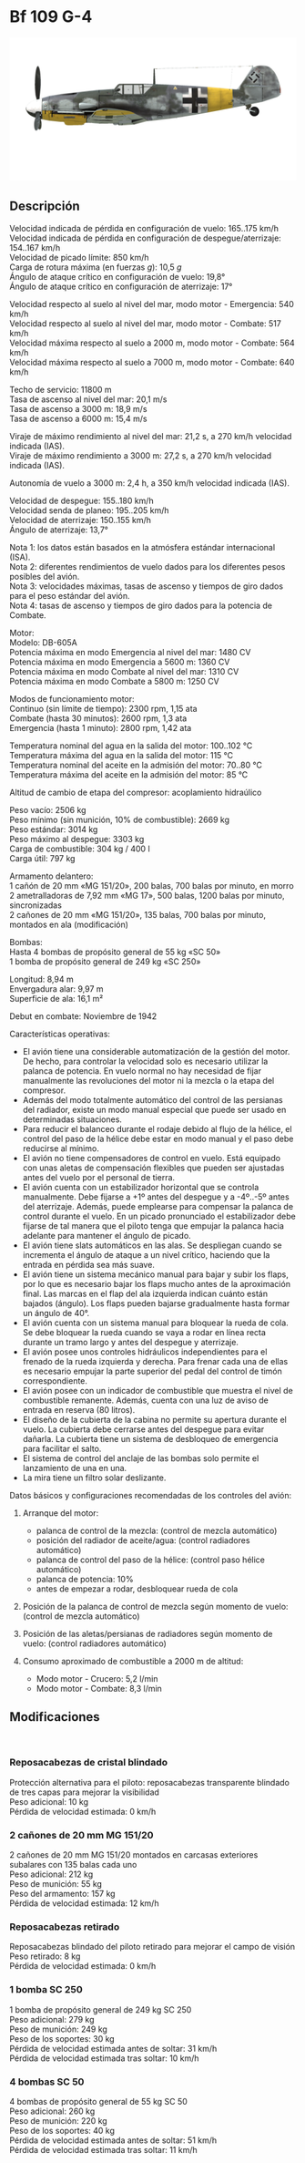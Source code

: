 # Bf 109 G-4  
  
![bf109g4](../images/bf109g4.png)  
  
## Descripción  
  
Velocidad indicada de pérdida en configuración de vuelo: 165..175 km/h  
Velocidad indicada de pérdida en configuración de despegue/aterrizaje: 154..167 km/h  
Velocidad de picado límite: 850 km/h  
Carga de rotura máxima (en fuerzas <i>g</i>): 10,5 <i>g</i>  
Ángulo de ataque crítico en configuración de vuelo: 19,8°  
Ángulo de ataque crítico en configuración de aterrizaje: 17°  
  
Velocidad respecto al suelo al nivel del mar, modo motor - Emergencia: 540 km/h  
Velocidad respecto al suelo al nivel del mar, modo motor - Combate: 517 km/h  
Velocidad máxima respecto al suelo a 2000 m, modo motor - Combate: 564 km/h  
Velocidad máxima respecto al suelo a 7000 m, modo motor - Combate: 640 km/h  
  
Techo de servicio: 11800 m  
Tasa de ascenso al nivel del mar: 20,1 m/s  
Tasa de ascenso a 3000 m: 18,9 m/s  
Tasa de ascenso a 6000 m: 15,4 m/s  
  
Viraje de máximo rendimiento al nivel del mar: 21,2 s, a 270 km/h velocidad indicada (IAS).  
Viraje de máximo rendimiento a 3000 m: 27,2 s, a 270 km/h velocidad indicada (IAS).  
  
Autonomía de vuelo a 3000 m: 2,4 h, a 350 km/h velocidad indicada (IAS).  
  
Velocidad de despegue: 155..180 km/h  
Velocidad senda de planeo: 195..205 km/h  
Velocidad de aterrizaje: 150..155 km/h  
Ángulo de aterrizaje: 13,7°  
  
Nota 1: los datos están basados en la atmósfera estándar internacional (ISA).  
Nota 2: diferentes rendimientos de vuelo dados para los diferentes pesos posibles del avión.  
Nota 3: velocidades máximas, tasas de ascenso y tiempos de giro dados para el peso estándar del avión.  
Nota 4: tasas de ascenso y tiempos de giro dados para la potencia de Combate.  
  
Motor:  
Modelo: DB-605A  
Potencia máxima en modo Emergencia al nivel del mar: 1480 CV  
Potencia máxima en modo Emergencia a 5600 m: 1360 CV  
Potencia máxima en modo Combate al nivel del mar: 1310 CV  
Potencia máxima en modo Combate a 5800 m: 1250 CV  
  
Modos de funcionamiento motor:  
Continuo (sin límite de tiempo): 2300 rpm, 1,15 ata  
Combate (hasta 30 minutos): 2600 rpm, 1,3 ata  
Emergencia (hasta 1 minuto): 2800 rpm, 1,42 ata  
  
Temperatura nominal del agua en la salida del motor: 100..102 °C  
Temperatura máxima del agua en la salida del motor: 115 °C  
Temperatura nominal del aceite en la admisión del motor: 70..80 °C  
Temperatura máxima del aceite en la admisión del motor: 85 °C  
  
Altitud de cambio de etapa del compresor: acoplamiento hidraúlico  
  
Peso vacío: 2506 kg  
Peso mínimo (sin munición, 10% de combustible): 2669 kg  
Peso estándar: 3014 kg  
Peso máximo al despegue: 3303 kg  
Carga de combustible: 304 kg / 400 l  
Carga útil: 797 kg  
  
Armamento delantero:  
1 cañón de 20 mm «MG 151/20», 200 balas, 700 balas por minuto, en morro  
2 ametralladoras de 7,92 mm «MG 17», 500 balas, 1200 balas por minuto, sincronizadas  
2 cañones de 20 mm «MG 151/20», 135 balas, 700 balas por minuto, montados en ala (modificación)  
  
Bombas:  
Hasta 4 bombas de propósito general de 55 kg «SC 50»  
1 bomba de propósito general de 249 kg «SC 250»  
  
Longitud: 8,94 m  
Envergadura alar: 9,97 m  
Superficie de ala: 16,1 m²  
  
Debut en combate: Noviembre de 1942  
  
Características operativas:  
- El avión tiene una considerable automatización de la gestión del motor. De hecho, para controlar la velocidad solo es necesario utilizar la palanca de potencia. En vuelo normal no hay necesidad de fijar manualmente las revoluciones del motor ni la mezcla o la etapa del compresor.  
- Además del modo totalmente automático del control de las persianas del radiador, existe un modo manual especial que puede ser usado en determinadas situaciones.  
- Para reducir el balanceo durante el rodaje debido al flujo de la hélice, el control del paso de la hélice debe estar en modo manual y el paso debe reducirse al mínimo.  
- El avión no tiene compensadores de control en vuelo. Está equipado con unas aletas de compensación flexibles que pueden ser ajustadas antes del vuelo por el personal de tierra.  
- El avión cuenta con un estabilizador horizontal que se controla manualmente. Debe fijarse a +1º antes del despegue y a -4º..-5º antes del aterrizaje. Además, puede emplearse para compensar la palanca de control durante el vuelo. En un picado pronunciado el estabilizador debe fijarse de tal manera que el piloto tenga que empujar la palanca hacia adelante para mantener el ángulo de picado.  
- El avión tiene slats automáticos en las alas. Se despliegan cuando se incrementa el ángulo de ataque a un nivel crítico, haciendo que la entrada en pérdida sea más suave.  
- El avión tiene un sistema mecánico manual para bajar y subir los flaps, por lo que es necesario bajar los flaps mucho antes de la aproximación final. Las marcas en el flap del ala izquierda indican cuánto están bajados (ángulo). Los flaps pueden bajarse gradualmente hasta formar un ángulo de 40°.  
- El avión cuenta con un sistema manual para bloquear la rueda de cola. Se debe bloquear la rueda cuando se vaya a rodar en línea recta durante un tramo largo y antes del despegue y aterrizaje.  
- El avión posee unos controles hidráulicos independientes para el frenado de la rueda izquierda y derecha. Para frenar cada una de ellas es necesario empujar la parte superior del pedal del control de timón correspondiente.  
- El avión posee con un indicador de combustible que muestra el nivel de combustible remanente. Además, cuenta con una luz de aviso de entrada en reserva (80 litros).  
- El diseño de la cubierta de la cabina no permite su apertura durante el vuelo. La cubierta debe cerrarse antes del despegue para evitar dañarla. La cubierta tiene un sistema de desbloqueo de emergencia para facilitar el salto.  
- El sistema de control del anclaje de las bombas solo permite el lanzamiento de una en una.  
- La mira tiene un filtro solar deslizante.  
  
Datos básicos y configuraciones recomendadas de los controles del avión:  
1. Arranque del motor:  
	- palanca de control de la mezcla: (control de mezcla automático)  
	- posición del radiador de aceite/agua: (control radiadores automático)  
	- palanca de control del paso de la hélice: (control paso hélice automático)  
	- palanca de potencia: 10%  
	- antes de empezar a rodar, desbloquear rueda de cola  
  
2. Posición de la palanca de control de mezcla según momento de vuelo: (control de mezcla automático)  
  
3. Posición de las aletas/persianas de radiadores según momento de vuelo: (control radiadores automático)  
  
4. Consumo aproximado de combustible a 2000 m de altitud:  
	- Modo motor - Crucero: 5,2 l/min  
	- Modo motor - Combate: 8,3 l/min  
  
## Modificaciones  
  ﻿
  
  
### Reposacabezas de cristal blindado  
  
Protección alternativa para el piloto: reposacabezas transparente blindado de tres capas para mejorar la visibilidad  
Peso adicional: 10 kg  
Pérdida de velocidad estimada: 0 km/h  ﻿
  
  
### 2 cañones de 20 mm MG 151/20  
  
2 cañones de 20 mm MG 151/20 montados en carcasas exteriores subalares con 135 balas cada uno  
Peso adicional: 212 kg  
Peso de munición: 55 kg  
Peso del armamento: 157 kg  
Pérdida de velocidad estimada: 12 km/h  ﻿
  
  
### Reposacabezas retirado  
  
Reposacabezas blindado del piloto retirado para mejorar el campo de visión  
Peso retirado: 8 kg  
Pérdida de velocidad estimada: 0 km/h  ﻿
  
  
### 1 bomba SC 250  
  
1 bomba de propósito general de 249 kg SC 250  
Peso adicional: 279 kg  
Peso de munición: 249 kg  
Peso de los soportes: 30 kg  
Pérdida de velocidad estimada antes de soltar: 31 km/h  
Pérdida de velocidad estimada tras soltar: 10 km/h  ﻿
  
  
### 4 bombas SC 50  
  
4 bombas de propósito general de 55 kg SC 50  
Peso adicional: 260 kg  
Peso de munición: 220 kg  
Peso de los soportes: 40 kg  
Pérdida de velocidad estimada antes de soltar: 51 km/h  
Pérdida de velocidad estimada tras soltar: 11 km/h  
